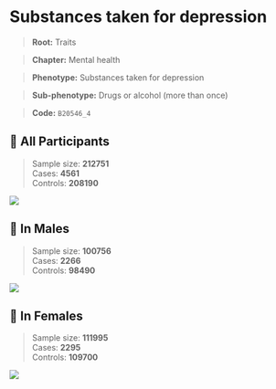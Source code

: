 # Substances taken for depression
> **Root:** Traits  

> **Chapter:** Mental health  

> **Phenotype:** Substances taken for depression  

> **Sub-phenotype:** Drugs or alcohol (more than once)  

> **Code:** `B20546_4`

## 🧪 All Participants  
> Sample size: **212751**  
> Cases: **4561**  
> Controls: **208190**
<img src="/Traits/Figures/ALL/B20546_4.png"/>
<CsvTable src="/public/Traits/Data/ALL/LG_B20546_4.csv" label="🔍 View full results" />

## 👨 In Males  
> Sample size: **100756**  
> Cases: **2266**  
> Controls: **98490**
<img src="/Traits/Figures/Male/B20546_4.png"/>
<CsvTable src="/public/Traits/Data/Male/LG_B20546_4.csv" label="🔍 View full results" />

## 👩 In Females  
> Sample size: **111995**  
> Cases: **2295**  
> Controls: **109700**
<img src="/Traits/Figures/Female/B20546_4.png"/>
<CsvTable src="/public/Traits/Data/Female/LG_B20546_4.csv" label="🔍 View full results" />
